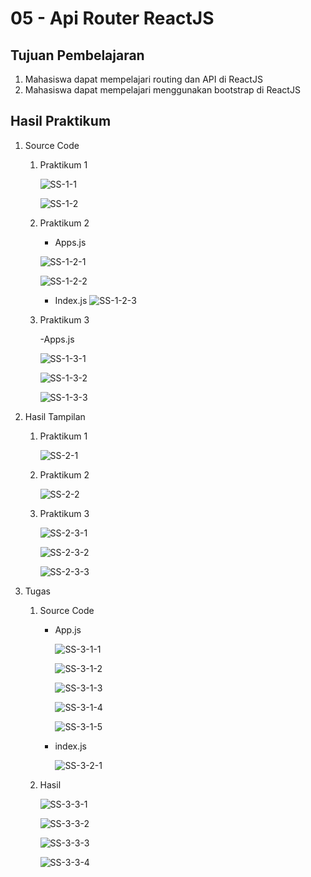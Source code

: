 # 05 - Api Router ReactJS

## Tujuan Pembelajaran
1. Mahasiswa dapat mempelajari routing dan API di ReactJS
2. Mahasiswa dapat mempelajari menggunakan bootstrap di ReactJS

## Hasil Praktikum

1. Source Code

    1. Praktikum 1

        ![SS-1-1](img/praktikum1/index1-1.jpg)

        ![SS-1-2](img/praktikum1/index1-2.jpg)

    2. Praktikum 2

        - Apps.js

        ![SS-1-2-1](img/praktikum2/app2-1.jpg)

        ![SS-1-2-2](img/praktikum2/app2-2.jpg)

        - Index.js
        ![SS-1-2-3](img/praktikum2/index2.jpg)

    3. Praktikum 3

        -Apps.js

        ![SS-1-3-1](img/praktikum3/app3-1.jpg)

        ![SS-1-3-2](img/praktikum3/app3-2.jpg)

        ![SS-1-3-3](img/praktikum3/app3-3.jpg)

2. Hasil Tampilan

    1. Praktikum 1

        ![SS-2-1](img/praktikum1/hasil1.jpg)

    2. Praktikum 2

        ![SS-2-2](img/praktikum2/hasil2.jpg)

    3. Praktikum 3

        ![SS-2-3-1](img/praktikum3/hasil3-1.jpg)

        ![SS-2-3-2](img/praktikum3/hasil3-2.jpg)

        ![SS-2-3-3](img/praktikum3/hasil3-3.jpg)

3. Tugas

    1. Source Code

        - App.js

            ![SS-3-1-1](img/tugas/app1.jpg)

            ![SS-3-1-2](img/tugas/app2.jpg)

            ![SS-3-1-3](img/tugas/app3.jpg)

            ![SS-3-1-4](img/tugas/app4.jpg)

            ![SS-3-1-5](img/tugas/app5.jpg)

        - index.js

            ![SS-3-2-1](img/tugas/index.jpg)

    2. Hasil

        ![SS-3-3-1](img/tugas/hasiltugas1.jpg)

        ![SS-3-3-2](img/tugas/hasiltugas2.jpg)

        ![SS-3-3-3](img/tugas/hasiltugas3.jpg)

        ![SS-3-3-4](img/tugas/hasiltugas4.jpg)
